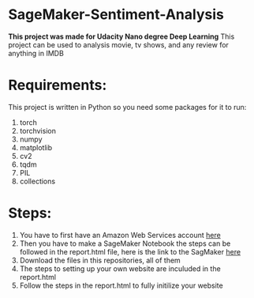 # SageMaker-Sentiment-Analysis
**This project was made for Udacity Nano degree Deep Learning**
This project can be used to analysis movie, tv shows, and any review for anything in IMDB

# Requirements:
This project is written in Python so you need some packages for it to run:
1. torch
2. torchvision
3. numpy
4. matplotlib
5. cv2
6. tqdm
7. PIL
8. collections




# Steps:
1. You have to first have an Amazon Web Services account [here](https://portal.aws.amazon.com/billing/signup#/start)
2. Then you have to make a SageMaker Notebook the steps can be followed in the report.html file, here is the link to the SagMaker [here](https://us-west-2.console.aws.amazon.com/sagemaker/home?region=us-west-2#/dashboard)
3. Download the files in this repositories, all of them
4. The steps to setting up your own website are inculuded in the report.html
5. Follow the steps in the report.html to fully initilize your website
